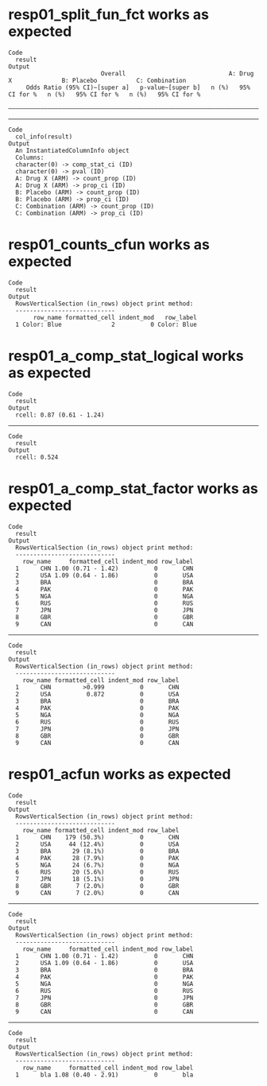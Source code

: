 # resp01_split_fun_fct works as expected

    Code
      result
    Output
                              Overall                             A: Drug X              B: Placebo           C: Combination   
         Odds Ratio (95% CI)~[super a]   p-value~[super b]   n (%)   95% CI for %   n (%)   95% CI for %   n (%)   95% CI for %
      —————————————————————————————————————————————————————————————————————————————————————————————————————————————————————————

---

    Code
      col_info(result)
    Output
      An InstantiatedColumnInfo object
      Columns:
      character(0) -> comp_stat_ci (ID)
      character(0) -> pval (ID)
      A: Drug X (ARM) -> count_prop (ID)
      A: Drug X (ARM) -> prop_ci (ID)
      B: Placebo (ARM) -> count_prop (ID)
      B: Placebo (ARM) -> prop_ci (ID)
      C: Combination (ARM) -> count_prop (ID)
      C: Combination (ARM) -> prop_ci (ID)
      

# resp01_counts_cfun works as expected

    Code
      result
    Output
      RowsVerticalSection (in_rows) object print method:
      ----------------------------
           row_name formatted_cell indent_mod   row_label
      1 Color: Blue              2          0 Color: Blue

# resp01_a_comp_stat_logical works as expected

    Code
      result
    Output
      rcell: 0.87 (0.61 - 1.24) 

---

    Code
      result
    Output
      rcell: 0.524 

# resp01_a_comp_stat_factor works as expected

    Code
      result
    Output
      RowsVerticalSection (in_rows) object print method:
      ----------------------------
        row_name     formatted_cell indent_mod row_label
      1      CHN 1.00 (0.71 - 1.42)          0       CHN
      2      USA 1.09 (0.64 - 1.86)          0       USA
      3      BRA                             0       BRA
      4      PAK                             0       PAK
      5      NGA                             0       NGA
      6      RUS                             0       RUS
      7      JPN                             0       JPN
      8      GBR                             0       GBR
      9      CAN                             0       CAN

---

    Code
      result
    Output
      RowsVerticalSection (in_rows) object print method:
      ----------------------------
        row_name formatted_cell indent_mod row_label
      1      CHN         >0.999          0       CHN
      2      USA          0.872          0       USA
      3      BRA                         0       BRA
      4      PAK                         0       PAK
      5      NGA                         0       NGA
      6      RUS                         0       RUS
      7      JPN                         0       JPN
      8      GBR                         0       GBR
      9      CAN                         0       CAN

# resp01_acfun works as expected

    Code
      result
    Output
      RowsVerticalSection (in_rows) object print method:
      ----------------------------
        row_name formatted_cell indent_mod row_label
      1      CHN    179 (50.3%)          0       CHN
      2      USA     44 (12.4%)          0       USA
      3      BRA      29 (8.1%)          0       BRA
      4      PAK      28 (7.9%)          0       PAK
      5      NGA      24 (6.7%)          0       NGA
      6      RUS      20 (5.6%)          0       RUS
      7      JPN      18 (5.1%)          0       JPN
      8      GBR       7 (2.0%)          0       GBR
      9      CAN       7 (2.0%)          0       CAN

---

    Code
      result
    Output
      RowsVerticalSection (in_rows) object print method:
      ----------------------------
        row_name     formatted_cell indent_mod row_label
      1      CHN 1.00 (0.71 - 1.42)          0       CHN
      2      USA 1.09 (0.64 - 1.86)          0       USA
      3      BRA                             0       BRA
      4      PAK                             0       PAK
      5      NGA                             0       NGA
      6      RUS                             0       RUS
      7      JPN                             0       JPN
      8      GBR                             0       GBR
      9      CAN                             0       CAN

---

    Code
      result
    Output
      RowsVerticalSection (in_rows) object print method:
      ----------------------------
        row_name     formatted_cell indent_mod row_label
      1      bla 1.08 (0.40 - 2.91)          0       bla

